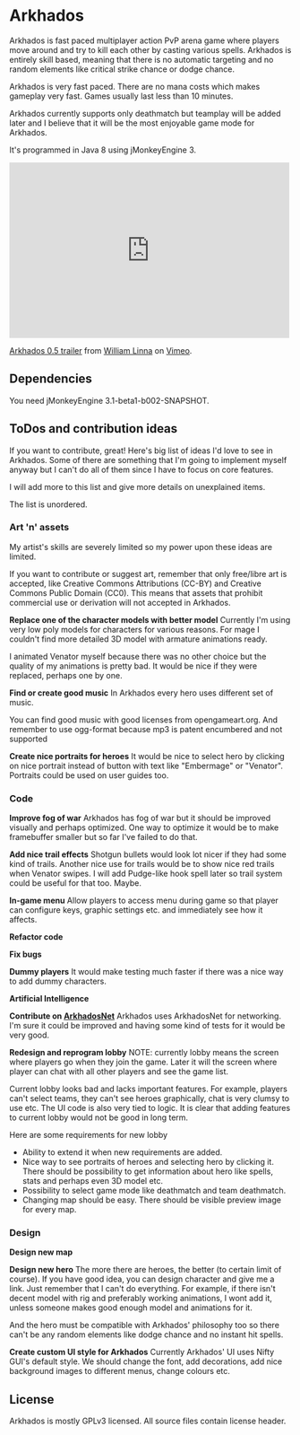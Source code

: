 # Arkhados #

Arkhados is fast paced multiplayer action PvP arena game where players
move around and try to kill each other by casting various spells.
Arkhados is entirely skill based, meaning that there is no automatic
targeting and no random elements like critical strike chance or dodge
chance.

Arkhados is very fast paced. There are no mana costs which makes
gameplay very fast. Games usually last less than 10 minutes.

Arkhados currently supports only deathmatch but teamplay will be added
later and I believe that it will be the most enjoyable game mode for
Arkhados.

It's programmed in Java 8 using jMonkeyEngine 3.

<iframe src="https://player.vimeo.com/video/131966456" width="500" height="313" frameborder="0" webkitallowfullscreen mozallowfullscreen allowfullscreen></iframe> <p><a href="https://vimeo.com/131966456">Arkhados 0.5 trailer</a> from <a href="https://vimeo.com/user41505101">William Linna</a> on <a href="https://vimeo.com">Vimeo</a>.</p>

## Dependencies ##

You need jMonkeyEngine 3.1-beta1-b002-SNAPSHOT.

## ToDos and contribution ideas ##

If you want to contribute, great! Here's big list of ideas I'd love to
see in Arkhados. Some of there are something that I'm going to
implement myself anyway but I can't do all of them since I have to
focus on core features.

I will add more to this list and give more details on unexplained
items.

The list is unordered.

### Art 'n' assets ###

My artist's skills are severely limited so my power upon these ideas
are limited.

If you want to contribute or suggest art, remember that only
free/libre art is accepted, like Creative Commons Attributions (CC-BY)
and Creative Commons Public Domain (CC0). This means that assets
that prohibit commercial use or derivation will not accepted in Arkhados.

**Replace one of the character models with better model** Currently
I'm using very low poly models for characters for various reasons. For
mage I couldn't find more detailed 3D model with armature animations ready.

I animated Venator myself because there was no other choice but the
quality of my animations is pretty bad. It would be nice if they were
replaced, perhaps one by one.

**Find or create good music** In Arkhados every hero uses different
  set of music.

You can find good music with good licenses from opengameart.org.
And remember to use ogg-format because mp3 is patent
encumbered and not supported

**Create nice portraits for heroes** It would be nice to select hero
by clicking on nice portrait instead of button with text like
"Embermage" or "Venator". Portraits could be used on user guides too.


### Code ###

**Improve fog of war** Arkhados has fog of war but it should be
  improved visually and perhaps optimized. One way to optimize it
  would be to make framebuffer smaller but so far I've failed to do
  that.

**Add nice trail effects**
Shotgun bullets would look lot nicer if they had some
kind of trails. Another nice use for trails would be to show nice red
trails when Venator swipes. I will add Pudge-like hook spell later so
trail system could be useful for that too. Maybe.

**In-game menu**
Allow players to access menu during game so that
player can configure keys, graphic settings etc. and immediately see
how it affects.

**Refactor code**

**Fix bugs**

**Dummy players**
It would make testing much faster if there was a nice way to add dummy
characters.

**Artificial Intelligence**

**Contribute on [ArkhadosNet](github.com/TripleSnail/ArkhadosNet)**
Arkhados uses ArkhadosNet for networking. I'm sure it could be
improved and having some kind of tests for it would be very good.

**Redesign and reprogram lobby**
NOTE: currently lobby means the screen where players go when they join
the game. Later it will the screen where player can chat with all
other players and see the game list.

Current lobby looks bad and lacks important features. For example,
players can't select teams, they can't see heroes graphically, chat is
very clumsy to use etc. The UI code is also very tied to logic. It is
clear that adding features to current lobby would not be good in long
term.

Here are some requirements for new lobby

- Ability to extend it when new requirements are added.
- Nice way to see portraits of heroes and selecting hero by clicking
  it. There should be possibility to get information about hero like
  spells, stats and perhaps even 3D model etc.
- Possibility to select game mode like deathmatch and team deathmatch.
- Changing map should be easy. There should be visible preview image
  for every map.

### Design ###

**Design new map**

**Design new hero** The more there are heroes, the better (to certain
limit of course). If you have good idea, you can design character and
give me a link. Just remember that I can't do everything. For example,
if there isn't decent model with rig and preferably working
animations, I wont add it, unless someone makes good enough model and
animations for it.

And the hero must be compatible with Arkhados' philosophy too so there
can't be any random elements like dodge chance and no instant hit
spells.

**Create custom UI style for Arkhados**
Currently Arkhados' UI uses Nifty GUI's default style. We should
change the font, add decorations, add nice background images to
different menus, change colours etc.

## License ##

Arkhados is mostly GPLv3 licensed. All source files contain license
header.
